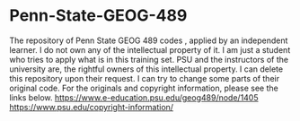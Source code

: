 # Penn-State-GEOG-489
The repository of Penn State GEOG 489 codes , applied by an independent learner.
I do not own any of the intellectual property of it. I am just a student who tries to apply what is in this training set.
PSU and the instructors of the university are, the rightful owners of this intellectual property. I can delete this repository upon their request. I can try to change some parts of their original code. For the originals and copyright information, please see the links below.
https://www.e-education.psu.edu/geog489/node/1405
https://www.psu.edu/copyright-information/
